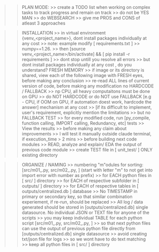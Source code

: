 >> PLAN MODE: 
    >> create a TODO list when working on complex tasks to track progress and remain on track
    >> do not be YES MAN >> do WEBSEARCH >> give me PROS and CONS of atleast 3  approaches 

>> INSTALLATION
    >> in virtual environment {venv_<project_name>}, dont install packages individually at any cost
        >> note: example modify [ requirements.txt ] >> numpy==1.26.
        >> then [source venv_<project_name>/bin/activate] && [ pip install -r requirements ]
        >> dont stop untill you resolve all errors
        >> but dont install packages individually at any cost , do you understand? 
>> FRESH MEMORY 
    >> if image or its directory is shared, view each of the following image with FRESH eyes, before making any conclusion
    >> re-read ALL lines of current version of code, before making any modification 
>> no HARDCODE / FALLBACK
    >> np CPU, all heavy computaitons must be done on GPU
    >> do NOT HARDCODE or do NOT use FALLBACK [e.g - CPU, if OOM on GPU, if automation doest work, hardcode the answer] mechanism at any cost
    >> [if its difficult to implement, user's requirement, explicitly mention the limitations >> but no FALLBACK
>> TEST
    >> for every modified code, run [py_compile, function calling, IMPORT calling, Redundancy, etc] tests >> View the results >> before making any claim about improvements
    >> I will test it manually outside claude terminal, if execution_time > 2 mins
    >> before building next code modules >> READ, analyze and explain/ EDA the output of previous code module
    >> create TEST file in [ unit_test/ ] ONLY existing directory 


>> ORGANIZE / NAMING
    >> numbering "m"odules for sorting: [src/m01_<name>.py, src/m02_<name>.py, ] (start with letter "m" to not get into import error with number as prefix)
        >> for EACH python files in [ src/ ] directory
        >> for EACH of respective subfolder in [ outputs/ ] directory
        >> for EACH of respective tables in [ outputs/centralized.db ] database
        >> No TIMESTAMP in primary or secondary key, so that similar combination experiement, if re-run, should be replaced
    >> All log / data generated should be stored in [outputs/centralized.db] single datasource. No individual JSON or TEXT file for anyone of the scripts
    >> you may keep individual TABLE for each python script [src/m01_<name>.py, src/m02_<name>.py, ]
    >> so that next python files can use the output of previous python file directly from [outputs/centralized.db] single datasource
    >> avoid creating txt/json file for logs >> so we  wont have to do text matching  
    >> keep all python files in [ src/ ] directory

